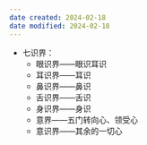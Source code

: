 ```yaml
---
date created: 2024-02-18
date modified: 2024-02-18
---
```

- 七识界：
    - 眼识界——眼识耳识 
    - 耳识界——耳识 
    - 鼻识界——鼻识 
    - 舌识界——舌识
    - 身识界——身识
    - 意界——五门转向心、领受心
    - 意识界——其余的一切心

